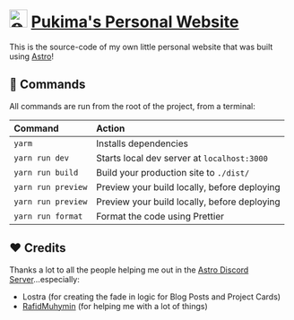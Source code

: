# <img src="public/favicon.ico" height="32px" alt="🌐" /> [Pukima's Personal Website](https://pukima.site)

This is the source-code of my own little personal website that was built using [Astro](https://astro.build)!

## 🧞 Commands

All commands are run from the root of the project, from a terminal:

| Command            | Action                                       |
| :----------------- | :------------------------------------------- |
| `yarm`             | Installs dependencies                        |
| `yarn run dev`     | Starts local dev server at `localhost:3000`  |
| `yarn run build`   | Build your production site to `./dist/`      |
| `yarn run preview` | Preview your build locally, before deploying |
| `yarn run preview` | Preview your build locally, before deploying |
| `yarn run format`  | Format the code using Prettier               |

## ❤️ Credits

Thanks a lot to all the people helping me out in the [Astro Discord Server](https://astro.build/chat)...especially:

- Lostra (for creating the fade in logic for Blog Posts and Project Cards)
- [RafidMuhymin](https://github.com/RafidMuhymin) (for helping me with a lot of things)
